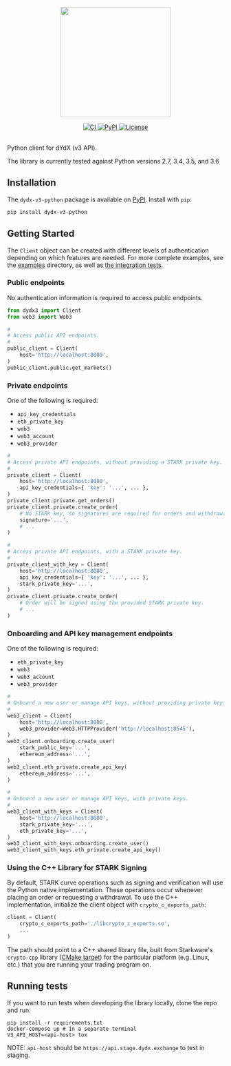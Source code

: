 <p align="center"><img src="https://s3.amazonaws.com/dydx-assets/dydx_logo_black.svg" width="256" /></p>

<div align="center">
  <a href="https://circleci.com/gh/dydxprotocol/workflows/dydx-v3-python/tree/master">
    <img src="https://img.shields.io/circleci/project/github/dydxprotocol/dydx-v3-python.svg?token=089b73e1b03736647446c0d80057bc8609790e2d" alt='CI' />
  </a>
  <a href='https://pypi.org/project/dydx-v3-python'>
    <img src='https://img.shields.io/pypi/v/dydx-v3-python.svg' alt='PyPI'/>
  </a>
  <a href='https://github.com/dydxprotocol/dydx-v3-python/blob/master/LICENSE'>
    <img src='https://img.shields.io/github/license/dydxprotocol/dydx-v3-python.svg' alt='License' />
  </a>
</div>
<br>

Python client for dYdX (v3 API).

The library is currently tested against Python versions 2.7, 3.4, 3.5, and 3.6

## Installation

The `dydx-v3-python` package is available on [PyPI](https://pypi.org/project/dydx-v3-python). Install with `pip`:

```bash
pip install dydx-v3-python
```

## Getting Started

The `Client` object can be created with different levels of authentication depending on which features are needed. For more complete examples, see the [examples](./examples/) directory, as well as [the integration tests](./integration_tests/).

### Public endpoints

No authentication information is required to access public endpoints.

```python
from dydx3 import Client
from web3 import Web3

#
# Access public API endpoints.
#
public_client = Client(
    host='http://localhost:8080',
)
public_client.public.get_markets()
```

### Private endpoints

One of the following is required:
* `api_key_credentials`
* `eth_private_key`
* `web3`
* `web3_account`
* `web3_provider`

```python
#
# Access private API endpoints, without providing a STARK private key.
#
private_client = Client(
    host='http://localhost:8080',
    api_key_credentials={ 'key': '...', ... },
)
private_client.private.get_orders()
private_client.private.create_order(
    # No STARK key, so signatures are required for orders and withdrawals.
    signature='...',
    # ...
)

#
# Access private API endpoints, with a STARK private key.
#
private_client_with_key = Client(
    host='http://localhost:8080',
    api_key_credentials={ 'key': '...', ... },
    stark_private_key='...',
)
private_client.private.create_order(
    # Order will be signed using the provided STARK private key.
    # ...
)
```

### Onboarding and API key management endpoints

One of the following is required:
* `eth_private_key`
* `web3`
* `web3_account`
* `web3_provider`

```python
#
# Onboard a new user or manage API keys, without providing private keys.
#
web3_client = Client(
    host='http://localhost:8080',
    web3_provider=Web3.HTTPProvider('http://localhost:8545'),
)
web3_client.onboarding.create_user(
    stark_public_key='...',
    ethereum_address='...',
)
web3_client.eth_private.create_api_key(
    ethereum_address='...',
)

#
# Onboard a new user or manage API keys, with private keys.
#
web3_client_with_keys = Client(
    host='http://localhost:8080',
    stark_private_key='...',
    eth_private_key='...',
)
web3_client_with_keys.onboarding.create_user()
web3_client_with_keys.eth_private.create_api_key()
```

### Using the C++ Library for STARK Signing

By default, STARK curve operations such as signing and verification will use the Python native implementation. These operations occur whenever placing an order or requesting a withdrawal. To use the C++ implementation, initialize the client object with `crypto_c_exports_path`:

```python
client = Client(
    crypto_c_exports_path='./libcrypto_c_exports.so',
    ...
)
```

The path should point to a C++ shared library file, built from Starkware's `crypto-cpp` library ([CMake target](https://github.com/starkware-libs/crypto-cpp/blob/601de408bee9f897315b8a5cb0c88e2450a91282/src/starkware/crypto/ffi/CMakeLists.txt#L3)) for the particular platform (e.g. Linux, etc.) that you are running your trading program on.

## Running tests

If you want to run tests when developing the library locally, clone the repo and run:

```
pip install -r requirements.txt
docker-compose up # In a separate terminal
V3_API_HOST=<api-host> tox
```

NOTE: `api-host` should be `https://api.stage.dydx.exchange` to test in staging.
